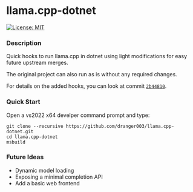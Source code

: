 # llama.cpp-dotnet

[![License: MIT](https://img.shields.io/badge/License-MIT-yellow.svg)](https://opensource.org/licenses/MIT)

### Description

Quick hooks to run llama.cpp in dotnet using light modifications for easy future upstream merges.

The original project can also run as is without any required changes.

For details on the added hooks, you can look at commit [`2b44810`](https://github.com/dranger003/llama.cpp/commit/2b4481038c416a0a9a386091f460a417de6797f1).

### Quick Start

Open a vs2022 x64 develper command prompt and type:
```
git clone --recursive https://github.com/dranger003/llama.cpp-dotnet.git
cd llama.cpp-dotnet
msbuild
```

### Future Ideas

- Dynamic model loading
- Exposing a minimal completion API
- Add a basic web frontend
